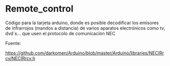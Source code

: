 # Remote_control

Código para la tarjeta arduino, donde es posible decodificar los emisores de infrarrojos (mandos a distancia)
de varios aparatos electrónicos como tv, dvd´s... que usen el protocolo de comunicación NEC

Fuente:

https://github.com/darkomen/Arduino/blob/master/Arduino/libraries/NECIRrcv/NECIRrcv.h

